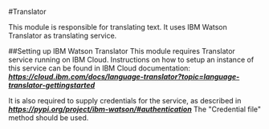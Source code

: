 #Translator

This module is responsible for translating text.
It uses IBM Watson Translator as translating service.

##Setting up IBM Watson Translator
This module requires Translator service running on IBM Cloud.
Instructions on how to setup an instance of this service can be found in IBM Cloud documentation:
***https://cloud.ibm.com/docs/language-translator?topic=language-translator-gettingstarted***

It is also required to supply credentials for the service, as described in ***https://pypi.org/project/ibm-watson/#authentication***
The "Credential file" method should be used.